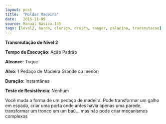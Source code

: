 ```yaml
---
layout: post
title:  "Moldar Madeira"
date:   2016-11-09
source: Manual Básico.195
tags: [level2, bardo, clerigo, druida, ranger, paladino, transmutacao]
---
```


**Transmutação de Nível 2**

**Tempo de Execução**: Ação Padrão

**Alcance**: Toque

**Alvo**: 1 Pedaço de Madeira Grande ou menor;

**Duração**: Instantânea

**Teste de Resistência**: Nenhum

Você muda a forma de um pedaço de madeira. Pode transformar um galho em espada, criar uma porta onde antes havia apenas uma parede, transformar um tronco em um baú... mas não pode criar mecanismos complexos